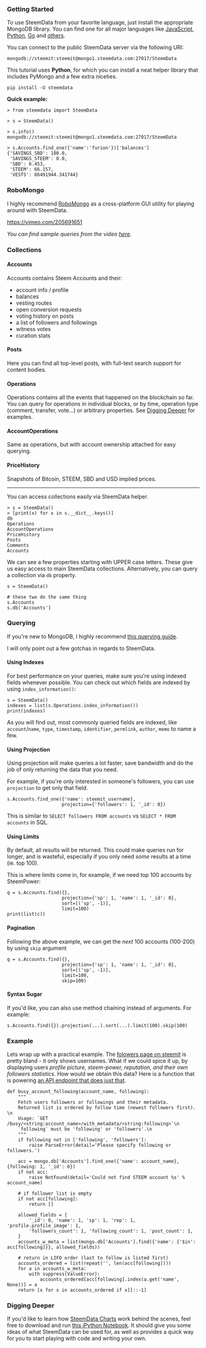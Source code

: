 ### Getting Started
To use SteemData from your favorite language, just install the appropriate MongoDB library. You can find one for all major languages like [JavaScript](https://www.npmjs.com/package/mongodb), [Python](http://api.mongodb.com/python/current/installation.html), [Go](http://labix.org/mgo) and [others](https://docs.mongodb.com/manual/applications/drivers/).

You can connect to the public SteemData server via the following URI:
```
mongodb://steemit:steemit@mongo1.steemdata.com:27017/SteemData
```

This tutorial uses **Python**, for which you can install a neat helper library that includes PyMongo and a few extra niceties.

```
pip install -U steemdata
```

**Quick example:**
```
> from steemdata import SteemData

> s = SteemData()

> s.info()
mongodb://steemit:steemit@mongo1.steemdata.com:27017/SteemData

> s.Accounts.find_one({'name':'furion'})['balances']
{'SAVINGS_SBD': 100.0,
 'SAVINGS_STEEM': 0.0,
 'SBD': 6.453,
 'STEEM': 66.157,
 'VESTS': 86491944.341744}
```

### RoboMongo
I highly recommend [RoboMongo](https://robomongo.org/) as a cross-platform GUI utility for playing around with SteemData.

https://vimeo.com/205691651

*You can find sample queries from the video [here](https://gist.github.com/Netherdrake/a844ebf771c96929bee8ddb446d1cfa6)*.


### Collections

#### Accounts
Accounts contains Steem Accounts and their:
- account info / profile
- balances
- vesting routes
- open conversion requests
- voting history on posts
- a list of followers and followings
- witness votes
- curation stats

#### Posts
Here you can find all top-level posts, with full-text search support for content bodies.

#### Operations
Operations contains all the events that happened on the blockchain so far.
You can query for operations in individual blocks, or by time, operation type (comment, transfer, vote...) or arbitrary properties. See [Digging Deeper]() for examples.

#### AccountOperations
Same as operations, but with account ownership attached for easy querying.

#### PriceHistory
Snapshots of Bitcoin, STEEM, SBD and USD implied prices.

---

You can access collections easily via SteemData helper.
```
> s = SteemData()
> [print(x) for x in s.__dict__.keys()]
db
Operations
AccountOperations
PriceHistory
Posts
Comments
Accounts
```

We can see a few properties starting with UPPER case letters. These give us easy access to main SteemData collections. Alternatively, you can query a collection via `db` property.

```
s = SteemData()

# these two do the same thing
s.Accounts
s.db['Accounts']
```

### Querying
If you're new to MongoDB, I highly recommend [this querying guide](https://docs.mongodb.com/manual/tutorial/query-documents/).

I will only point out a few gotchas in regards to SteemData.

#### Using Indexes
For best performance on your queries, make sure you're using indexed fields whenever possible. You can check out which fields are indexed by using `index_information()`:
```
s = SteemData()
indexes = list(s.Operations.index_information())
print(indexes)
```

As you will find out, most commonly queried fields are indexed, like `account`/`name`, `type`, `timestamp`, `identifier`, `permlink`, `author`, `memo` to name a few.


#### Using Projection
Using projection will make queries a lot faster, save bandwidth and do the job of only returning the data that you need.

For example, if you're only interested in someone's followers, you can use `projection` to get only that field.

```
s.Accounts.find_one({'name': steemit_username},
                    projection={'followers': 1, '_id': 0})
```

This is similar to `SELECT followers FROM accounts` vs `SELECT * FROM accounts` in SQL.

#### Using Limits
By default, all results will be returned. This could make queries run for longer, and is wasteful, especially if you only need *some* results at a time (ie. top 100).

This is where limits come in, for example, if we need top 100 accounts by SteemPower:
```
q = s.Accounts.find({},
                    projection={'sp': 1, 'name': 1, '_id': 0},
                    sort=[('sp', -1)],
                    limit=100)
print(list(c))
```


#### Pagination
Following the above example, we can get the *next* 100 accounts (100-200) by using `skip` argument

```
q = s.Accounts.find({},
                    projection={'sp': 1, 'name': 1, '_id': 0},
                    sort=[('sp', -1)],
                    limit=100,
                    skip=100)
```

#### Syntax Sugar
If you'd like, you can also use method chaining instead of arguments. For example:
```
s.Accounts.find({}).projection(...).sort(...).limit(100).skip(100)
```


### Example
Lets wrap up with a practical example. The [folowers page on steemit](https://steemit.com/@furion/followers) is pretty bland - it only shows usernames. What if we could spice it up, by displaying users *profile picture, steem-power, reputation, and their own followers statistics*. How would we obtain this data? Here is a function that is powering [an API endpoint that does just that](https://api0.steemdata.com/busy.org/furion/with_metadata/followers).

```
def busy_account_following(account_name, following):
    """
    Fetch users followers or followings and their metadata.
    Returned list is ordered by follow time (newest followers first). \n
    Usage: `GET /busy/<string:account_name>/with_metadata/<string:following>`\n
    `following` must be 'following' or 'followers'.\n
    """
    if following not in ['following', 'followers']:
        raise ParseError(detail='Please specify following or followers.')

    acc = mongo.db['Accounts'].find_one({'name': account_name}, {following: 1, '_id': 0})
    if not acc:
        raise NotFound(detail='Could not find STEEM account %s' % account_name)

    # if follower list is empty
    if not acc[following]:
        return []

    allowed_fields = {
        '_id': 0, 'name': 1, 'sp': 1, 'rep': 1, 'profile.profile_image': 1,
        'followers_count': 1, 'following_count': 1, 'post_count': 1,
    }
    accounts_w_meta = list(mongo.db['Accounts'].find({'name': {'$in': acc[following]}}, allowed_fields))

    # return in LIFO order (last to follow is listed first)
    accounts_ordered = list(repeat('', len(acc[following])))
    for a in accounts_w_meta:
        with suppress(ValueError):
            accounts_ordered[acc[following].index(a.get('name', None))] = a
    return [x for x in accounts_ordered if x][::-1]
```



### Digging Deeper
If you'd like to learn how [SteemData Charts](https://steemdata.com/charts) work behind the scenes, feel free to download and run [this iPython Notebook](https://github.com/SteemData/steemdata-charts/blob/master/Charts.ipynb).
It should give you some ideas of what SteemData can be used for, as well as provides a quick way for you to start playing with code and writing your own.


